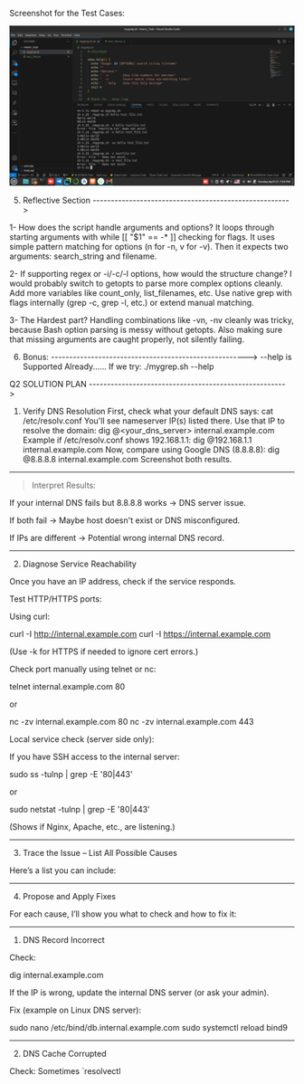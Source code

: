 Screenshot for the Test Cases:

![Test Cases](Fawry_Test.png)

5. Reflective Section 
------------------------------------------------------>

1- How does the script handle arguments and options?
It loops through starting arguments with while [[ "$1" == -* ]] checking for flags.
It uses simple pattern matching for options (n for -n, v for -v).
Then it expects two arguments: search_string and filename.


2- If supporting regex or -i/-c/-l options, how would the structure change?
I would probably switch to getopts to parse more complex options cleanly.
Add more variables like count_only, list_filenames, etc.
Use native grep with flags internally (grep -c, grep -l, etc.) or extend manual matching.


3- The Hardest part?
Handling combinations like -vn, -nv cleanly was tricky, because Bash option parsing is messy without getopts.
Also making sure that missing arguments are caught properly, not silently failing.


6. Bonus:
------------------------------------------------------>
--help is Supported Already......
If we try:  ./mygrep.sh --help



Q2 SOLUTION PLAN
------------------------------------------------------>

1. Verify DNS Resolution
First, check what your default DNS says:
cat /etc/resolv.conf
You'll see nameserver IP(s) listed there.
Use that IP to resolve the domain:
dig @<your_dns_server> internal.example.com
Example if /etc/resolv.conf shows 192.168.1.1:
dig @192.168.1.1 internal.example.com
Now, compare using Google DNS (8.8.8.8):
dig @8.8.8.8 internal.example.com
Screenshot both results.


---

> Interpret Results:

If your internal DNS fails but 8.8.8.8 works → DNS server issue.

If both fail → Maybe host doesn't exist or DNS misconfigured.

If IPs are different → Potential wrong internal DNS record.





---

2. Diagnose Service Reachability

Once you have an IP address, check if the service responds.

Test HTTP/HTTPS ports:

Using curl:

curl -I http://internal.example.com
curl -I https://internal.example.com

(Use -k for HTTPS if needed to ignore cert errors.)

Check port manually using telnet or nc:

telnet internal.example.com 80

or

nc -zv internal.example.com 80
nc -zv internal.example.com 443

Local service check (server side only):

If you have SSH access to the internal server:

sudo ss -tulnp | grep -E '80|443'

or

sudo netstat -tulnp | grep -E '80|443'

(Shows if Nginx, Apache, etc., are listening.)


---

3. Trace the Issue – List All Possible Causes

Here’s a list you can include:


---

4. Propose and Apply Fixes

For each cause, I’ll show you what to check and how to fix it:


---

1. DNS Record Incorrect

Check:

dig internal.example.com

If the IP is wrong, update the internal DNS server (or ask your admin).

Fix (example on Linux DNS server):

sudo nano /etc/bind/db.internal.example.com
sudo systemctl reload bind9


---

2. DNS Cache Corrupted

Check:
Sometimes `resolvectl